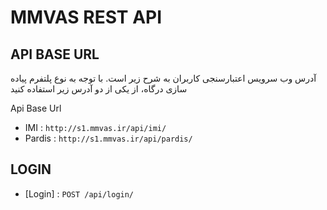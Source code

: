 # MMVAS REST API 

## API BASE URL

آدرس وب سرویس اعتبارسنجی کاربران به شرح زیر است. با توجه به نوع پلتفرم پیاده سازی درگاه، از یکی از دو آدرس زیر استفاده کنید

Api Base Url 
  - IMI : 
        `http://s1.mmvas.ir/api/imi/`
  - Pardis : 
        `http://s1.mmvas.ir/api/pardis/`

## LOGIN
* [Login] : `POST /api/login/`
